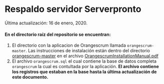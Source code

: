 # Respaldo servidor Serverpronto
Última actualización: 16 de enero, 2020.

#### En el directorio raíz del repositorio se encuentran:

 1. El directorio con la aplicacion de Orangescrum llamada `orangescrum-master`. Las instrucciones de instalación están dentro del directorio  [orangescrum-master](https://github.com/ECampuzanoCTC/respaldo-serverpronto/tree/master/orangescrum-master "orangescrum-master") en el archivo [OrangescrumInstallationManual.pdf](https://github.com/ECampuzanoCTC/respaldo-serverpronto/blob/master/orangescrum-master/OrangescrumInstallationManual.pdf "OrangescrumInstallationManual.pdf")
 2. El archivo `orangescrum.sql` el cual contiene la base de datos completa  `orangescrum` la cual es contultada por la aplicación. **El archivo contiene los registros que estaban en la base hasta la última actualización de este documento.**
 
 
